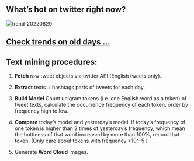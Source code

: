 ## What’s hot on twitter right now?

![trend-20220829][wordcloud]

[wordcloud]: https://raw.githubusercontent.com/xdqc/tweet-trend-everyday/master/word-cloud/trend-20220829.png?token=AF5V4P7ADR6KQBZ4CEDTNIK6AXRMU "trend-20220829"

## [Check trends on old days ...](https://github.com/xdqc/tweet-trend-everyday/tree/master/word-cloud)

## Text mining procedures:

1. **Fetch** raw tweet objects via twitter API (English tweets only).

2. **Extract** texts + hashtags parts of tweets for each day.

3. **Build Model** Count unigram tokens (i.e. one English word as a token) of tweet texts, calculate the occurrence frequency of each token, order by frequency high to low.

4. **Compare** today’s model and yesterday’s model. If today’s frequency of one token is higher than 2 times of yesterday’s frequency, which mean the hottiness of that word increased by more than 100%, record that token. (Only care about tokens with frequency >10^-5 )

5. Generate **Word Cloud** images.
